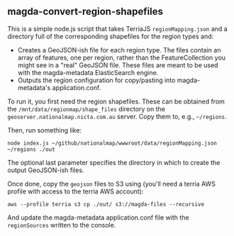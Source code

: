 ## magda-convert-region-shapefiles

This is a simple node.js script that takes TerriaJS `regionMapping.json` and a directory full of the corresponding shapefiles for the region types and:

* Creates a GeoJSON-ish file for each region type.  The files contain an array of features, one per region, rather than the FeatureCollection you might see in a "real" GeoJSON file.  These files are meant to be used with the magda-metadata ElasticSearch engine.
* Outputs the region configuration for copy/pasting into magda-metadata's application.conf.

To run it, you first need the region shapefiles.  These can be obtained from the `/mnt/data/regionmap/shape_files` directory on the `geoserver.nationalmap.nicta.com.au` server.  Copy them to, e.g., `~/regions`.

Then, run something like:

```
node index.js ~/github/nationalmap/wwwroot/data/regionMapping.json ~/regions ./out
```

The optional last parameter specifies the directory in which to create the output GeoJSON-ish files.

Once done, copy the `geojson` files to S3 using (you'll need a terria AWS profile with access to the terria AWS account):

```
aws --profile terria s3 cp ./out/ s3://magda-files --recursive
```

And update the magda-metadata application.conf file with the `regionSources` written to the console.

